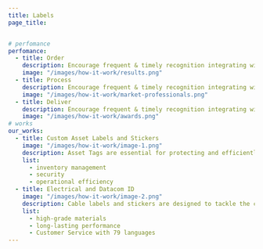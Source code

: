 ```yaml
---
title: Labels
page_title:


# perfomance
perfomance:
  - title: Order
    description: Encourage frequent & timely recognition integrating with communication tools
    image: "/images/how-it-work/results.png"
  - title: Process
    description: Encourage frequent & timely recognition integrating with communication tools
    image: "/images/how-it-work/market-professionals.png"
  - title: Deliver
    description: Encourage frequent & timely recognition integrating with communication tools
    image: "/images/how-it-work/awards.png"
# works
our_works:
  - title: Custom Asset Labels and Stickers
    image: "/images/how-it-work/image-1.png"
    description: Asset Tags are essential for protecting and efficiently tracking your valuable assets. Our Asset Labels come equipped with scannable barcodes, QR codes, and serial numbers, making it easy to identify and monitor items in real-time.
    list:
      - inventory management
      - security
      - operational efficiency
  - title: Electrical and Datacom ID
    image: "/images/how-it-work/image-2.png"
    description: Cable labels and stickers are designed to tackle the challenge of labeling round or irregularly shaped items, such as cables, cords, and wires. Our labels feature a customizable shape to display your company name, logo, and variable data, complete with a self-laminating flap for added durability.
    list:
      - high-grade materials
      - long-lasting performance
      - Customer Service with 79 languages
---
```

